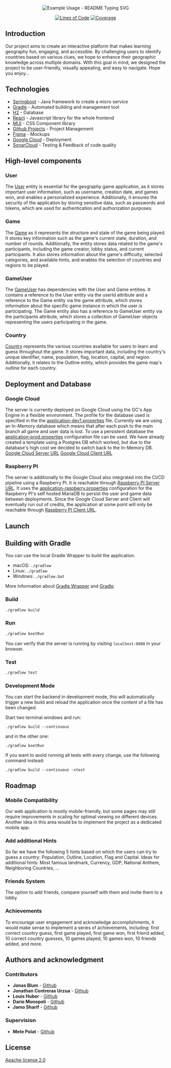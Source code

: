 <p align="center">
  <img src="https://readme-typing-svg.demolab.com/?lines=Sopra+Group+20!;Guess+The+Country!&font=Fira%20Code&center=true&width=600&height=80&duration=4000&pause=500" alt="Example Usage - README Typing SVG">
</p>

<div align="center">
  
[![Lines of Code](https://sonarcloud.io/api/project_badges/measure?project=sopra-fs23-group-20_server&metric=ncloc)](https://sonarcloud.io/summary/new_code?id=sopra-fs23-group-20_server)
[![Coverage](https://sonarcloud.io/api/project_badges/measure?project=sopra-fs23-group-20_server&metric=coverage)](https://sonarcloud.io/summary/new_code?id=sopra-fs23-group-20_server)
  
</div>

## Introduction

Our project aims to create an interactive platform that makes learning geography fun, engaging, and accessible. By challenging users to identify countries based on various clues, we hope to enhance their geographic knowledge across multiple domains. With this goal in mind, we designed the project to be user-friendly, visually appealing, and easy to navigate. Hope you enjoy...

## Technologies

-   [Springboot](https://spring.io/) - Java framework to create a micro service
-   [Gradle](https://gradle.org/) - Automated building and management tool
-   [H2](https://www.h2database.com/html/main.html) - Database
-   [React](https://reactjs.org/docs/getting-started.html) - Javascript library for the whole frontend
-   [MUI](https://mui.com/) - CSS Component library
-   [Github Projects](https://github.com/explore) - Project Management
-   [Figma](https://figma.com/) - Mockups
-   [Google Cloud](https://cloud.google.com/) - Deployment
-   [SonarCloud](https://sonarcloud.io/) - Testing & Feedback of code quality

## High-level components

### User

The [User](src/main/java/ch/uzh/ifi/hase/soprafs23/entityDB/User.java) entity is essential for the geography game application, as it stores important user information, such as username, creation date, and games won, and enables a personalized experience. Additionally, it ensures the security of the application by storing sensitive data, such as passwords and tokens, which are used for authentication and authorization purposes.

### Game

The [Game](src/main/java/ch/uzh/ifi/hase/soprafs23/entityDB/Game.java) as it represents the structure and state of the game being played. It stores key information such as the game's current state, duration, and number of rounds. Additionally, the entity stores data related to the game's participants, including the game creator, lobby status, and current participants. It also stores information about the game's difficulty, selected categories, and available hints, and enables the selection of countries and regions to be played.

### GameUser

The [GameUser](src/main/java/ch/uzh/ifi/hase/soprafs23/entityDB/GameUser.java) has dependencies with the User and Game entities. It contains a reference to the User entity via the userId attribute and a reference to the Game entity via the game attribute, which stores information about the specific game instance in which the user is participating. The Game entity also has a reference to GameUser entity via the participants attribute, which stores a collection of GameUser objects representing the users participating in the game.

### Country

[Country](src/main/java/ch/uzh/ifi/hase/soprafs23/entityDB/Country.java) represents the various countries available for users to learn and guess throughout the game. It stores important data, including the country's unique identifier, name, population, flag, location, capital, and region. Additionally, it relates to the Outline entity, which provides the game map's outline for each country.

## Deployment and Database

### Google Cloud

The server is currently deployed on Google Cloud using the GC's App Engine in a flexible environment. The profile for the database used is specified in the the [application-dev1.properties](src/main/resources/application-dev1.properties) file. Currently we are using an In-Memory database which means that after each push to the main branch all game and user data is lost. To use a persistent database the [application-prod.properties](src/main/resources/application-prod.properties) configuration file can be used. We have already created a template using a Postgres DB which worked, but due to the database's high cost we decided to switch back to the In-Memory DB. [Google Cloud Server URL](https://sopra-fs23-group-20-server.oa.r.appspot.com/) [Google Cloud Client URL](https://sopra-fs23-group-20-client.oa.r.appspot.com/)

### Raspberry PI

The server is additionally to the Google Cloud also integrated into the CI/CD pipeline using a Raspberry PI. It is reachable through [Raspberry PI Server URL](https://sopra-fs23-group20-server.pktriot.net). It uses the [application-raspberry.properties](src/main/resources/application-raspberry.properties) configuration for the Raspberry PI's self hosted MariaDB to persist the user and game data between deployments. Since the Google Cloud Server and Client will eventually run out of credits, the application at some point will only be reachable through [Raspberry PI Client URL](https://sopra-fs23-group20-client.pktriot.net).

## Launch

## Building with Gradle

You can use the local Gradle Wrapper to build the application.

-   macOS: `./gradlew`
-   Linux: `./gradlew`
-   Windows: `./gradlew.bat`

More Information about [Gradle Wrapper](https://docs.gradle.org/current/userguide/gradle_wrapper.html) and [Gradle](https://gradle.org/docs/).

### Build

```bash
./gradlew build
```

### Run

```bash
./gradlew bootRun
```

You can verify that the server is running by visiting `localhost:8080` in your browser.

### Test

```bash
./gradlew test
```

### Development Mode

You can start the backend in development mode, this will automatically trigger a new build and reload the application once the content of a file has been changed.

Start two terminal windows and run:

`./gradlew build --continuous`

and in the other one:

`./gradlew bootRun`

If you want to avoid running all tests with every change, use the following command instead:

`./gradlew build --continuous -xtest`

## Roadmap

### Mobile Compatibility

Our web application is mostly mobile-friendly, but some pages may still require improvements in scaling for optimal viewing on different devices. Another idea in this area would be to implement the project as a dedicated mobile app.

### Add additional Hints

So far we have the following 5 hints based on which the users can try to guess a country: Population, Outline, Location, Flag and Capital. Ideas for additional hints: Most famous landmark, Currency, GDP, National Anthem, Neighboring Countries, ...

### Friends System

The option to add friends, compare yourself with them and invite them to a lobby

### Achievements

To encourage user engagement and acknowledge accomplishments, it would make sense to implement a series of achievements, including: first correct country guess, first game played, first game won, first friend added, 10 correct country guesses, 10 games played, 10 games won, 10 friends added, and more.

## Authors and acknowledgment

### Contributors

-   **Jonas Blum** - [Github](https://github.com/robonder)
-   **Jonathan Contreras Urzua** - [Github](https://github.com/JonathanContrerasM)
-   **Louis Huber** - [Github](https://github.com/L-Huber)
-   **Dario Monopoli** - [Github](https://github.com/dariomonopoli-dev)
-   **Jamo Sharif** - [Github](https://github.com/JSha91)

### Supervision

-   **Mete Polat** - [Github](https://github.com/polatmete)

## License

[Apache license 2.0](LICENSE)
